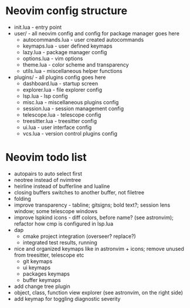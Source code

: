 # Neovim config structure
- init.lua - entry point
- user/ - all neovim config and config for package manager goes here
	- autocommands.lua - user created autocommands
	- keymaps.lua - user defined keymaps
	- lazy.lua - package manager config
	- options.lua - vim options
	- theme.lua - color scheme and transparency
	- utils.lua - miscellaneous helper functions
- plugins/ - all plugins config goes here
	- dashboard.lua - startup screen
	- explorer.lua - file explorer config
	- lsp.lua - lsp config
	- misc.lua - miscellaneous plugins config
	- session.lua - session management config
	- telescope.lua - telescope config
	- treesitter.lua - treesitter config
	- ui.lua - user interface config
	- vcs.lua - version control plugins config

# Neovim todo list
- autopairs to auto select first
- neotree instead of nvimtree
- heirline instead of bufferline and lualine
- closing buffers switches to another buffer, not filetree
- folding
- improve transparency - tabline; gitsigns; bold text?; session lens window; some telescope windows
- improve lspkind icons - diff colors, before name? (see astronvim); refactor how cmp is configured in lsp.lua
- dap
	- cmake project integration (overseer? replace?)
	- integrated test results, running
- nice and organized keymaps like in astronvim + icons; remove unused from treesitter, telescope etc
	- git keymaps
	- ui keymaps
	- packages keymaps
	- buffer keymaps
- add change tree plugin
- object, class, function view explorer (see astronvim, on the right side)
- add keymap for toggling diagnostic severity
